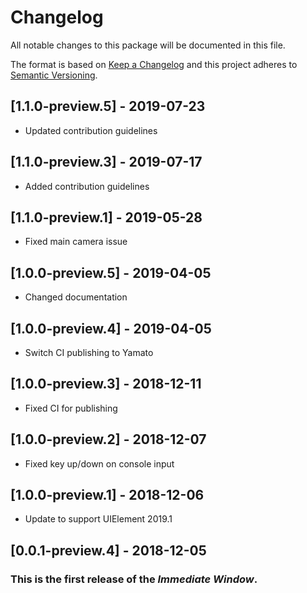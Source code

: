 # Changelog
All notable changes to this package will be documented in this file.

The format is based on [Keep a Changelog](http://keepachangelog.com/en/1.0.0/)
and this project adheres to [Semantic Versioning](http://semver.org/spec/v2.0.0.html).

## [1.1.0-preview.5] - 2019-07-23
- Updated contribution guidelines

## [1.1.0-preview.3] - 2019-07-17
- Added contribution guidelines

## [1.1.0-preview.1] - 2019-05-28
- Fixed main camera issue

## [1.0.0-preview.5] - 2019-04-05
- Changed documentation

## [1.0.0-preview.4] - 2019-04-05
- Switch CI publishing to Yamato

## [1.0.0-preview.3] - 2018-12-11
- Fixed CI for publishing

## [1.0.0-preview.2] - 2018-12-07
- Fixed key up/down on console input

## [1.0.0-preview.1] - 2018-12-06
- Update to support UIElement  2019.1

## [0.0.1-preview.4] - 2018-12-05
### This is the first release of the *Immediate Window*.
